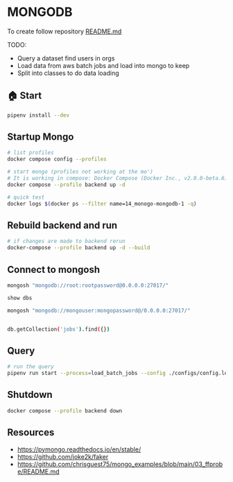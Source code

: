 # MONGODB

To create follow repository [README.md](../README.md)  

TODO:

* Query a dataset find users in orgs
* Load data from aws batch jobs and load into mongo to keep
* Split into classes to do data loading

## 🏠 Start

```sh
pipenv install --dev
```

## Startup Mongo

```sh
# list profiles
docker compose config --profiles

# start mongo (profiles not working at the mo')
# It is working in compose: Docker Compose (Docker Inc., v2.0.0-beta.6) - Docker Desktop 3.5.2
docker compose --profile backend up -d 

# quick test
docker logs $(docker ps --filter name=14_monogo-mongodb-1 -q)
```

## Rebuild backend and run

```sh
# if changes are made to backend rerun
docker-compose --profile backend up -d --build
```

## Connect to mongosh

```sh
mongosh "mongodb://root:rootpassword@0.0.0.0:27017/"

show dbs

mongosh "mongodb://mongouser:mongopassword@/0.0.0.0:27017/"


db.getCollection('jobs').find({})
```




## Query

```sh
# run the query
pipenv run start --process=load_batch_jobs --config ./configs/config.localmongo.dev.json
```

## Shutdown

```sh
docker compose --profile backend down   
```

## Resources

* https://pymongo.readthedocs.io/en/stable/
* https://github.com/joke2k/faker
* https://github.com/chrisguest75/mongo_examples/blob/main/03_ffprobe/README.md
